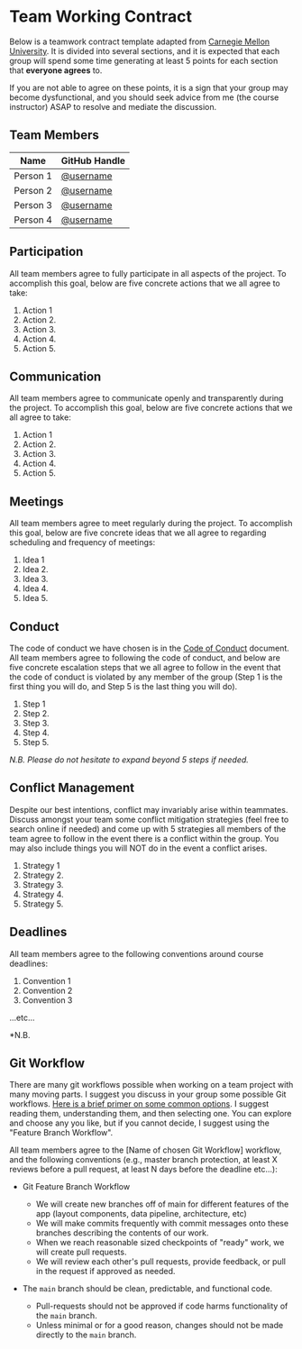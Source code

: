 # Team Working Contract

Below is a teamwork contract template adapted from [Carnegie Mellon University](https://www.cmu.edu/teaching/designteach/teach/instructionalstrategies/groupprojects/tools/index.html).
It is divided into several sections, and it is expected that each group will spend some time generating at least 5 points for each section that **everyone agrees** to. 

If you are not able to agree on these points, it is a sign that your group may become dysfunctional, and you should seek advice from me (the course instructor) ASAP to resolve and mediate the discussion.

## Team Members

| Name     | GitHub Handle                          |
|----------|----------------------------------------|
| Person 1 | [@username](https://github.com/firasm) |
| Person 2 | [@username](https://github.com/firasm) |
| Person 3 | [@username](https://github.com/firasm) |
| Person 4 | [@username](https://github.com/firasm) |

## Participation

All team members agree to fully participate in all aspects of the project.
To accomplish this goal, below are five concrete actions that we all agree to take:

1. Action 1
2. Action 2.
3. Action 3.
4. Action 4.
5. Action 5.

## Communication

All team members agree to communicate openly and transparently during the project.
To accomplish this goal, below are five concrete actions that we all agree to take:

1. Action 1
2. Action 2.
3. Action 3.
4. Action 4.
5. Action 5.

## Meetings

All team members agree to meet regularly during the project.
To accomplish this goal, below are five concrete ideas that we all agree to regarding scheduling and frequency of meetings:


1. Idea 1
2. Idea 2.
3. Idea 3.
4. Idea 4.
5. Idea 5.

## Conduct

The code of conduct we have chosen is in the [Code of Conduct](./CODE_OF_CONDUCT.md) document.
All team members agree to following the code of conduct, and below are five concrete escalation steps that we all agree to follow in the event that the code of conduct is violated by any member of the group (Step 1 is the first thing you will do, and Step 5 is the last thing you will do).

1. Step 1
2. Step 2.
3. Step 3.
4. Step 4.
5. Step 5.

*N.B. Please do not hesitate to expand beyond 5 steps if needed.*

## Conflict Management

Despite our best intentions, conflict may invariably arise within teammates.
Discuss amongst your team some conflict mitigation strategies (feel free to search online if needed) and come up with 5 strategies all members of the team agree to follow in the event there is a conflict within the group.
You may also include things you will NOT do in the event a conflict arises.

1. Strategy 1
2. Strategy 2.
3. Strategy 3.
4. Strategy 4.
5. Strategy 5.

## Deadlines

All team members agree to the following conventions around course deadlines:

1. Convention 1
2. Convention 2
3. Convention 3

...etc...

*N.B. 

## Git Workflow

There are many git workflows possible when working on a team project with many moving parts.
I suggest you discuss in your group some possible Git workflows.
[Here is a brief primer on some common options](https://www.atlassian.com/git/tutorials/comparing-workflows).
I suggest reading them, understanding them, and then selecting one.
You can explore and choose any you like, but if you cannot decide, I suggest using the "Feature Branch Workflow".


All team members agree to the [Name of chosen Git Workflow] workflow, and the following conventions (e.g., master branch protection, at least X reviews before a pull request, at least N days before the deadline etc...):

* Git Feature Branch Workflow
    * We will create new branches off of main for different features of the app (layout components, data pipeline, architecture, etc)
    * We will make commits frequently with commit messages onto these branches describing the contents of our work.
    * When we reach reasonable sized checkpoints of "ready" work, we will create pull requests.
    * We will review each other's pull requests, provide feedback, or pull in the request if approved as needed.

* The `main` branch should be clean, predictable, and functional code. 
    * Pull-requests should not be approved if code harms functionality of the `main` branch.
    * Unless minimal or for a good reason, changes should not be made directly to the `main` branch.

